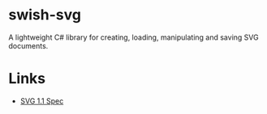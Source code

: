 # swish-svg

A lightweight C# library for creating, loading, manipulating and saving SVG documents.

# Links

* [SVG 1.1 Spec](https://www.w3.org/TR/SVG11/expanded-toc.html)

